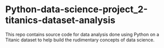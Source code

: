 # Python-data-science-project_2-titanics-dataset-analysis
This repo contains source code for data analysis done using Python on a Titanic dataset to help build the rudimentary concepts of data science.
